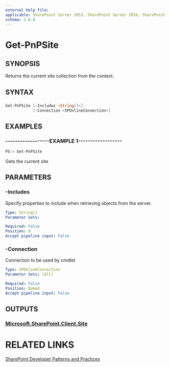 ```yaml
---
external help file:
applicable: SharePoint Server 2013, SharePoint Server 2016, SharePoint Online
schema: 2.0.0
---
```

# Get-PnPSite

## SYNOPSIS
Returns the current site collection from the context.

## SYNTAX 

### 
```powershell
Get-PnPSite [-Includes <String[]>]
            [-Connection <SPOnlineConnection>]
```

## EXAMPLES

### ------------------EXAMPLE 1------------------
```powershell
PS:> Get-PnPSite
```

Gets the current site

## PARAMETERS

### -Includes
Specify properties to include when retrieving objects from the server.

```yaml
Type: String[]
Parameter Sets: 

Required: False
Position: 0
Accept pipeline input: False
```

### -Connection
Connection to be used by cmdlet

```yaml
Type: SPOnlineConnection
Parameter Sets: (All)

Required: False
Position: Named
Accept pipeline input: False
```

## OUTPUTS

### [Microsoft.SharePoint.Client.Site](https://msdn.microsoft.com/en-us/library/microsoft.sharepoint.client.site.aspx)

# RELATED LINKS

[SharePoint Developer Patterns and Practices](http://aka.ms/sppnp)